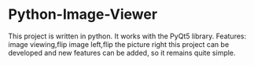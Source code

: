 # Python-Image-Viewer
This project is written in python. It works with the PyQt5 library. Features: image viewing,flip image left,flip the picture right this project can be developed and new features can be added, so it remains quite simple.
